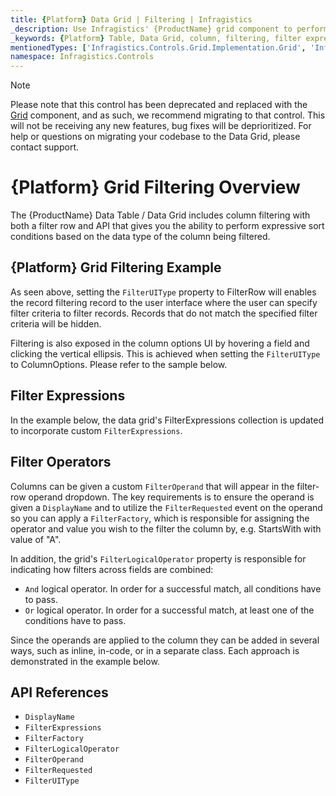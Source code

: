 ```yaml
---
title: {Platform} Data Grid | Filtering | Infragistics
_description: Use Infragistics' {ProductName} grid component to perform expressive sort conditions and return data easily. View {ProductName} table's demo for more information!
_keywords: {Platform} Table, Data Grid, column, filtering, filter expressions, filter operands, {ProductName}, Infragistics
mentionedTypes: ['Infragistics.Controls.Grid.Implementation.Grid', 'Infragistics.Controls.Grid.Implementation.FilterExpressions']
namespace: Infragistics.Controls
---
```


<!-- Blazor, WebComponents -->

> [!Note]
Please note that this control has been deprecated and replaced with the [Grid](grid/overview.md) component, and as such, we recommend migrating to that control. This will not be receiving any new features, bug fixes will be deprioritized. For help or questions on migrating your codebase to the Data Grid, please contact support. 

<!-- end: Blazor, WebComponents -->

# {Platform} Grid Filtering Overview

The {ProductName} Data Table / Data Grid includes column filtering with both a filter row and API that gives you the ability to perform expressive sort conditions based on the data type of the column being filtered.

## {Platform} Grid Filtering Example


<code-view style="height: 600px"
           data-demos-base-url="{environment:dvDemosBaseUrl}"
           iframe-src="{environment:dvDemosBaseUrl}/grids/data-grid-column-filtering"
           alt="{Platform} Grid Filtering Example"
           github-src="grids/data-grid/column-filtering">
</code-view>

<div class="divider--half"></div>

As seen above, setting the `FilterUIType` property to FilterRow will enables the record filtering record to the user interface where the user can specify filter criteria to filter records. Records that do not match the specified filter criteria will be hidden.

Filtering is also exposed in the column options UI by hovering a field and clicking the vertical ellipsis. This is achieved when setting the `FilterUIType` to ColumnOptions. Please refer to the sample below.

## Filter Expressions

In the example below, the data grid's FilterExpressions collection is updated to incorporate custom `FilterExpressions`.

<code-view style="height: 600px"
           data-demos-base-url="{environment:dvDemosBaseUrl}"
           iframe-src="{environment:dvDemosBaseUrl}/grids/data-grid-column-filter-expressions"
           alt="{Platform} Grid Filter Expressions Example"
           github-src="grids/data-grid/column-filter-expressions">
</code-view>

<div class="divider--half"></div>


## Filter Operators

Columns can be given a custom `FilterOperand` that will appear in the filter-row operand dropdown. The key requirements is to ensure the operand is given a `DisplayName` and to utilize the `FilterRequested` event on the operand so you can apply a `FilterFactory`, which is responsible for assigning the operator and value you wish to the filter the column by, e.g. StartsWith with value of "A".

In addition, the grid's `FilterLogicalOperator` property is responsible for indicating how filters across fields are combined:

- `And` logical operator. In order for a successful match, all conditions have to pass.
- `Or` logical operator. In order for a successful match, at least one of the conditions have to pass.

<!-- Blazor -->
Since the operands are applied to the column they can be added in several ways, such as inline, in-code, or in a separate class. Each approach is demonstrated in the example below.
<!-- end:Blazor -->

<code-view style="height: 600px"
           data-demos-base-url="{environment:dvDemosBaseUrl}"
           iframe-src="{environment:dvDemosBaseUrl}/grids/data-grid-column-filter-operands"
           alt="{Platform} Grid Filtering Example"
           github-src="grids/data-grid/column-filter-operands">
</code-view>

<div class="divider--half"></div>

## API References

 - `DisplayName`
 - `FilterExpressions`
 - `FilterFactory`
 - `FilterLogicalOperator`
 - `FilterOperand`
 - `FilterRequested`
 - `FilterUIType`